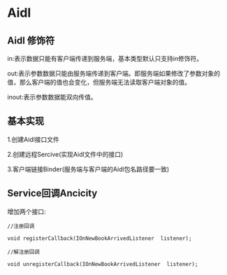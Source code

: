 # Aidl

## Aidl 修饰符
  in:表示数据只能有客户端传递到服务端，基本类型默认只支持in修饰符。
  
  out:表示参数数据只能由服务端传递到客户端。即服务端如果修改了参数对象的值，那么客户端的值也会变化，但服务端无法读取客户端对象的值。
  
  inout:表示参数数据能双向传值。
  
## 基本实现
  1.创建Aidl接口文件
  
  2.创建远程Sercive(实现Aidl文件中的接口)
  
  3.客户端链接Binder(服务端与客户端的Aidl包名路径要一致)
  
## Service回调Ancicity
  增加两个接口:
  
   ```
   //注册回调
   
   void registerCallback(IOnNewBookArrivedListener  listener);
   ```

   ```
   //解注册回调
   
   void unregisterCallback(IOnNewBookArrivedListener  listener);
   ```
  
